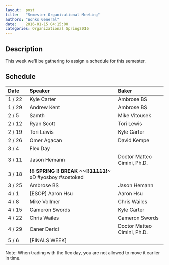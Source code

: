 ```yaml
--- 
layout:  post 
title:   "Semester Organizational Meeting"
authors: "Wonks General" 
date:    2016-01-15 04:15:00 
categories: Organizational Spring2016
--- 
```

## Description

This week we'll be gathering to assign a schedule for this semester.

## Schedule

| Date&nbsp;&nbsp;&nbsp;&nbsp;   | Speaker                     | Baker                          |
|--------|:----------------------------|:-------------------------------|
| 1 / 22 | Kyle Carter                 | Ambrose BS                     |
| 1 / 29 | Andrew Kent                 | Ambrose BS                     |
| 2 /  5 | Samth                       | Mike Vitousek                  |
| 2 / 12 | Ryan Scott                  | Tori Lewis                     |
| 2 / 19 | Tori Lewis                  | Kyle Carter                    |
| 2 / 26 | Omer Agacan                 | David Kempe                    |
| 3 /  4 | Flex Day                    |                                |
| 3 / 11 | Jason Hemann                | Doctor Matteo Cimini, Ph.D.    |
| 3 / 18 | **~~~~!!!~~~~ SPRING ~~!!~~ BREAK ~~~~!!11111!~~~** xD #yosboy #sostoked ||
| 3 / 25 | Ambrose BS                  | Jason Hemann                   |
| 4 /  1 | [ESOP] Aaron Hsu            | Aaron Hsu                      |
| 4 /  8 | Mike Vollmer                | Chris Wailes                   |
| 4 / 15 | Cameron Swords              | Kyle Carter                    |
| 4 / 22 | Chris Wailes                | Cameron Swords                 |
| 4 / 29 | Caner Derici                | Doctor Matteo Cimini, Ph.D.    |
| 5 /  6 | [FINALS WEEK]               |                                |

Note: When trading with the flex day, you are not allowed to move it earlier in
time.
